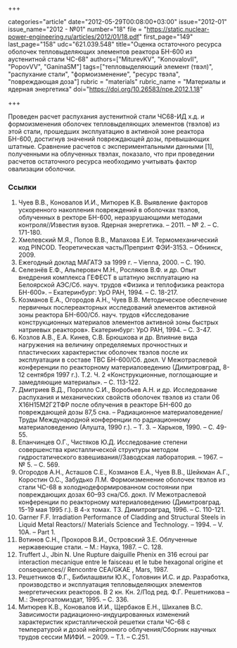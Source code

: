 +++

categories="article"
date="2012-05-29T00:08:00+03:00"
issue="2012-01"
issue_name="2012 - №01"
number="18"
file = "https://static.nuclear-power-engineering.ru/articles/2012/01/18.pdf"
first_page="149"
last_page="158"
udc="621.039.548"
title="Оценка остаточного ресурса оболочек тепловыделяющих элементов реактора БН-600 из аустенитной стали ЧС-68"
authors=["MiturevKV", "KonovalovII", "PopovVV", "GaninaSM"]
tags=["тепловыделяющий элемент (твэл)", "распухание стали", "формоизменение", "ресурс твэла", "повреждающая доза"]
rubric = "materials"
rubric_name = "Материалы и ядерная энергетика"
doi="https://doi.org/10.26583/npe.2012.1.18"

+++

Проведен расчет распухания аустенитной стали ЧС68-ИД х.д. и формоизменения оболочек тепловыделяющих элементов (твэлов) из этой стали, прошедших эксплуатацию в активной зоне реактора БН-600, достигнув значений повреждающей дозы, превышающих штатные. Сравнение расчетов с экспериментальными данными [1], полученными на облученных твэлах, показало, что при проведении расчетов остаточного ресурса необходимо учитывать фактор овализации оболочки.

### Ссылки

1. Чуев В.В., Коновалов И.И., Митюрев К.В. Выявление факторов ускоренного накопления повреждений в оболочках твэлов, облученных в ректоре БН-600, неразрушающими методами контроля//Известия вузов. Ядерная энергетика. – 2011. – № 2. – С. 171-180.
2. Хмелевский М.Я., Попов В.В., Малахова Е.И. Термомеханический код PINCOD. Теоретическая часть/Препринт ФЭИ-3153. – Обнинск, 2009.
3. Ежегодный доклад МАГАТЭ за 1999 г. – Vienna, 2000. – С. 190.
4. Селезнёв Е.Ф., Альперович М.Н., Росляков В.Ф. и др. Опыт внедрения комплекса ГЕФЕСТ в штатную эксплуатацию на Белоярской АЭС/Сб. науч. трудов «Физика и теплофизика реактора БН-600». – Екатеринбург: УрО РАН, 1994. – С. 18-217.
5. Козманов Е.А., Огородов А.Н., Чуев В.В. Методическое обеспечение первичных послереакторных исследований элементов активной зоны реактора БН-600/Сб. науч. трудов «Исследование конструкционных материалов элементов активной зоны быстрых натриевых реакторов». Екатеринбург: УрО РАН, 1994. – С. 3-47.
6. Козлов А.В., Е.А. Кинев, С.В. Брюшкова и др. Влияние вида нагружения на величину определяемых прочностных и пластических характеристик оболочек твэлов после их эксплуатации в составе ТВС БН-600/Сб. докл. V Межотраслевой конференции по реакторному материаловедению (Димитровград, 8-12 сентября 1997 г.). Т.2. Ч. 2 «Конструкционные, поглощающие и замедляющие материалы». – С. 113-122.
7. Дмитриев В.Д., Поролло С.И., Воробьев А.Н. и др. Исследование распухания и механических свойств оболочек твэлов из стали 06 Х16Н15М2Г2ТФР после облучения в реакторе БН-600 до повреждающей дозы 87,5 сна. – Радиационное материаловедение/Труды Международной конференции по радиационному материаловедению (Алушта, 1990 г.). – Т. 3. – Харьков, 1990. – С. 49-55.
8. Епанчинцев О.Г., Чистяков Ю.Д. Исследование степени совершенства кристаллической структуры методом гидростатического взвешивания//Заводская лаборатория. – 1967. – № 5. – С. 569.
9. Огородов А.Н., Асташов С.Е., Козманов Е.А., Чуев В.В., Шейкман А.Г., Коростин О.С., Забудько Л.М. Формоизменение оболочек твэлов из стали ЧС-68 в холоднодеформированном состоянии при повреждающих дозах 60–93 сна/Сб. докл. IV Межотраслевой конференции по реакторному материаловедению (Димитровград. 15-19 мая 1995 г.). В 4-х томах. Т3. Димитровград, 1996. – С. 110-121.
10. Garner F.F. Irradiation Performance of Cladding and Structural Steels in Liquid Metal Reactors// Materials Science and Technology. – 1994. – V. 10A. – Part 1.
11. Вотинов С.Н., Прохоров В.И., Островский З.Е. Облученные нержавеющие стали. – М.: Наука, 1987. – С. 128.
12. Truffert J., Jbin N. Une Rupture daiguille Phenix en 316 ecroui par interaction mecanique entre le faisceau et le tube hexagonal origine et consequences// Rencontre CEA/GKAE , Mars, 1987.
13. Решетников Ф.Г., Бибилашвили Ю.К., Головнин И.С. и др. Разработка, производство и эксплуатация тепловыделяющих элементов энергетических реакторов. В 2 кн. Кн. 2/Под ред. Ф.Г. Решетникова – М.: Энергоатомиздат, 1995. – С. 336.
14. Митюрев К.В., Коновалов И.И., Щербаков Е.Н., Шихалев В.С. Зависимости радиационно-индуцированных изменений характеристик кристаллической решетки стали ЧС-68 с температурой и дозой нейтронного облучения/Сборник научных трудов сессии МИФИ. – 2009. – Т.1. – С.251.